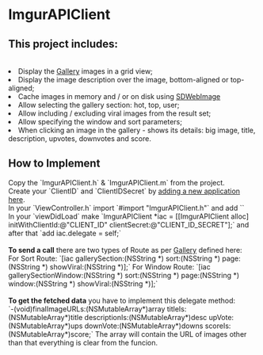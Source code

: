 # ImgurAPIClient
<h2>This project includes:</h2><br>
<li> Display the <a href="http://api.imgur.com/endpoints/gallery#gallery" target="_blank">Gallery</a> images in a grid view;
<li> Display the image description over the image, bottom-aligned or top-aligned;
<li> Cache images in memory and / or on disk using <a href="https://github.com/rs/SDWebImage" target="_blank">SDWebImage</a>
<li> Allow selecting the gallery section: hot, top, user;
<li> Allow including / excluding viral images from the result set;
<li> Allow specifying the window and sort parameters;
<li> When clicking an image in the gallery - shows its details: big image, title, description, upvotes, downvotes and score.
<h2>How to Implement</h2>
Copy the `ImgurAPIClient.h` & `ImgurAPIClient.m` from the project.<br>
Create your `ClientID` and `ClientIDSecret` by <a href="https://imgur.com/account/settings/apps" target="_blank">adding a new application here</a>.
<br>In your `ViewController.h` import `#import "ImgurAPIClient.h"` and add `<apiClientDelegate>` <br>
In your `viewDidLoad` make `ImgurAPIClient *iac = [[ImgurAPIClient alloc] initWithClientId:@"CLIENT_ID" clientSecret:@"CLIENT_ID_SECRET"];` and after that `add iac.delegate = self;`
<br><br><b>To send a call</b> there are two types of Route as per <a href="http://api.imgur.com/endpoints/gallery#gallery" target="_blank">Gallery</a> defined here:<br>
For Sort Route: `[iac gallerySection:(NSString *) sort:(NSString *) page:(NSString *) showViral:(NSString *)];`
For Window Route: `[iac gallerySectionWindow:(NSString *) sort:(NSString *) page:(NSString *) window:(NSString *) showViral:(NSString *)];`
<br><br><b>To get the fetched data</b> you have to implement this delegate method:<br>
`-(void)finalImageURLs:(NSMutableArray*)array titleIs:(NSMutableArray*)title descriptionIs:(NSMutableArray*)desc upVote:(NSMutableArray*)ups downVote:(NSMutableArray*)downs scoreIs:(NSMutableArray*)score;`
The array will contain the URL of images other than that everything is clear from the funcion.
